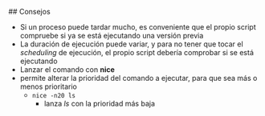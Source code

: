 ## Consejos

- Si un proceso puede tardar mucho, es conveniente que el propio script compruebe si ya se está ejecutando una versión previa
 - La duración de ejecución puede variar, y para no tener que tocar el *scheduling* de ejecución, el propio script debería comprobar si se está ejecutando
- Lanzar el comando con **nice**
 - permite alterar la prioridad del comando a ejecutar, para que sea más o menos prioritario
   - ```nice -n20 ls```
     - lanza *ls* con la prioridad más baja

